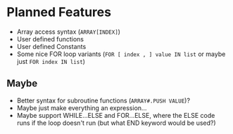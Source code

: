 # Planned Features

* Array access syntax (`ARRAY[INDEX]`)
* User defined functions
* User defined Constants
* Some nice FOR loop variants (`FOR [ index , ] value IN list` or maybe just `FOR index IN list`)

## Maybe

* Better syntax for subroutine functions (`ARRAY#.PUSH VALUE`)?
* Maybe just make everything an expression...
* Maybe support WHILE...ELSE and FOR...ELSE, where the ELSE code runs if the loop doesn't run (but what END keyword would be used?)
